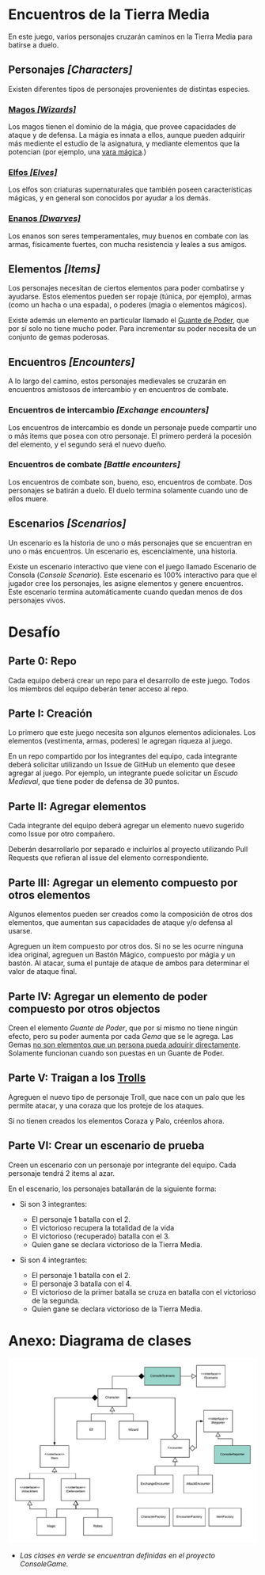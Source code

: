 # Encuentros de la Tierra Media

En este juego, varios personajes cruzarán caminos en la Tierra Media para batirse a duelo.

## Personajes _[Characters]_

Existen diferentes tipos de personajes provenientes de distintas especies.

### [Magos _[Wizards]_](https://lotr.fandom.com/wiki/Gandalf)

Los magos tienen el dominio de la mágia, que provee capacidades de ataque y de defensa. La mágia es innata a ellos, aunque pueden adquirir más mediente el estudio de la asignatura, y mediante elementos que la potencian (por ejemplo, una [vara mágica](https://www.amazon.com/Harry-Potter-Elder-Wand-illuminating/dp/B007Z0O0BI/ref=pd_day0_hl_21_2/138-2245974-8929718?_encoding=UTF8&pd_rd_i=B007Z0O0BI&pd_rd_r=1f8fc491-9554-4f41-8579-fb61f109ea27&pd_rd_w=Tgy2Z&pd_rd_wg=HGVYt&pf_rd_p=ad07871c-e646-4161-82c7-5ed0d4c85b07&pf_rd_r=SJBGNBVTJE7XNZ5DXX5G&psc=1&refRID=SJBGNBVTJE7XNZ5DXX5G).)

### [Elfos _[Elves]_](https://lotr.fandom.com/wiki/Elves)

Los elfos son criaturas supernaturales que también poseen características mágicas, y en general son conocidos por ayudar a los demás.

### [Enanos _[Dwarves]_](https://lotr.fandom.com/wiki/Dwarves)

Los enanos son seres temperamentales, muy buenos en combate con las armas, físicamente fuertes, con mucha resistencia y leales a sus amigos.

## Elementos _[Items]_

Los personajes necesitan de ciertos elementos para poder combatirse y ayudarse. Estos elementos pueden ser ropaje (túnica, por ejemplo), armas (como un hacha o una espada), o poderes (magia o elementos mágicos).

Existe además un elemento en particular llamado el [Guante de Poder](https://www.amazon.co.uk/Supmaker-Infinity-Gauntlet-Avengers-Halloween/dp/B07Q249RF7), que por sí solo no tiene mucho poder. Para incrementar su poder necesita de un conjunto de gemas poderosas.

## Encuentros _[Encounters]_

A lo largo del camino, estos personajes medievales se cruzarán en encuentros amistosos de intercambio y en encuentros de combate.

### Encuentros de intercambio _[Exchange encounters]_

Los encuentros de intercambio es donde un personaje puede compartir uno o más items que posea con otro personaje. El primero perderá la pocesión del elemento, y el segundo será el nuevo dueño.

### Encuentros de combate _[Battle encounters]_

Los encuentros de combate son, bueno, eso, encuentros de combate. Dos personajes se batirán a duelo. El duelo termina solamente cuando uno de ellos muere.

## Escenarios _[Scenarios]_

Un escenario es la historia de uno o más personajes que se encuentran en uno o más encuentros. Un escenario es, escencialmente, una historia.

Existe un escenario interactivo que viene con el juego llamado Escenario de Consola (_Console Scenario_). Este escenario es 100% interactivo para que el jugador cree los personajes, les asigne elementos y genere encuentros. Este escenario termina automáticamente cuando quedan menos de dos personajes vivos.

# Desafío

## Parte 0: Repo

Cada equipo deberá crear un repo para el desarrollo de este juego. Todos los miembros del equipo deberán tener acceso al repo.

## Parte I: Creación

Lo primero que este juego necesita son algunos elementos adicionales. Los elementos (vestimenta, armas, poderes) le agregan riqueza al juego. 

En un repo compartido por los integrantes del equipo, cada integrante deberá solicitar utilizando un Issue de GitHub un elemento que desee agregar al juego. Por ejemplo, un integrante puede solicitar un _Escudo Medieval_, que tiene poder de defensa de 30 puntos.

## Parte II: Agregar elementos

Cada integrante del equipo deberá agregar un elemento nuevo sugerido como Issue por otro compañero. 

Deberán desarrollarlo por separado e incluirlos al proyecto utilizando Pull Requests que refieran al issue del elemento correspondiente.

## Parte III: Agregar un elemento compuesto por otros elementos

Algunos elementos pueden ser creados como la composición de otros dos elementos, que aumentan sus capacidades de ataque y/o defensa al usarse.

Agreguen un item compuesto por otros dos. Si no se les ocurre ninguna idea original, agreguen un Bastón Mágico, compuesto por mágia y un bastón. Al atacar, suma el puntaje de ataque de ambos para determinar el valor de ataque final.

## Parte IV: Agregar un elemento de poder compuesto por otros objectos

Creen el elemento _Guante de Poder_, que por sí mismo no tiene ningún efecto, pero su poder aumenta por cada _Gema_ que se le agrega. Las Gemas <ins>no son elementos que un persona pueda adquirir directamente</ins>. Solamente funcionan cuando son puestas en un Guante de Poder.

## Parte V: Traigan a los [Trolls](https://lotr.fandom.com/wiki/Trolls)

Agreguen el nuevo tipo de personaje Troll, que nace con un palo que les permite atacar, y una coraza que los proteje de los ataques.

Si no tienen creados los elementos Coraza y Palo, créenlos ahora.

## Parte VI: Crear un escenario de prueba

Creen un escenario con un personaje por integrante del equipo. Cada personaje tendrá 2 items al azar.

En el escenario, los personajes batallarán de la siguiente forma:

- Si son 3 integrantes:
    - El personaje 1 batalla con el 2.
    - El victorioso recupera la totalidad de la vida
    - El victorioso (recuperado) batalla con el 3.
    - Quien gane se declara victorioso de la Tierra Media.

- Si son 4 integrantes:
    - El personaje 1 batalla con el 2.
    - El personaje 3 batalla con el 4.
    - El victorioso de la primer batalla se cruza en batalla con el victorioso de la segunda.
    - Quien gane se declara victorioso de la Tierra Media.
    
# Anexo: Diagrama de clases

![](Class-Diagram.png?raw=true "Class Diagram")
* _Las clases en verde se encuentran definidas en el proyecto ConsoleGame._
